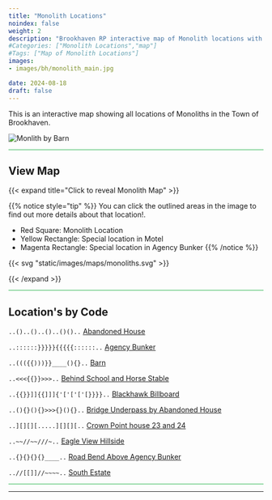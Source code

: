 ```yaml
---
title: "Monolith Locations"
noindex: false
weight: 2
description: "Brookhaven RP interactive map of Monolith locations with details."
#Categories: ["Monolith Locations","map"]
#Tags: ["Map of Monolith Locations"]
images: 
- images/bh/monolith_main.jpg

date: 2024-08-18
draft: false
--- 
```



This is an interactive map showing all locations of Monoliths in the Town of Brookhaven.

![Monlith by Barn](/images/bh/monolith_main.jpg?width=400px)

<hr style="background-color: #28b44c" size=8>

## View Map

{{< expand title="Click to reveal Monolith Map" >}} 

{{% notice style="tip" %}}
You can click the outlined areas in the image to find out more details about that location!.

- Red Square: Monolith Location
- Yellow Rectangle: Special location in Motel
- Magenta Rectangle: Special location in Agency Bunker
{{% /notice %}}

{{< svg "static/images/maps/monoliths.svg" >}}

{{< /expand >}}

<hr style="background-color: #28b44c" size=8>

## Location's by Code

<span class="copy-to-clipboard" style="align: center"><code class="copy-to-clipboard-code" data-code="..()..()..()..()()..">..()..()..()..()()..</code></span> [Abandoned House](abandoned-house)

<span class="copy-to-clipboard" style="align: center"><code class="copy-to-clipboard-code" data-code="..::::::}}}}}{{{{{::::::..">..::::::}}}}}{{{{{::::::..</code></span> [Agency Bunker](agency-bunker)

<span class="copy-to-clipboard" style="align: center"><code class="copy-to-clipboard-code" data-code="..((({{)))}}____(){}..">..((({{)))}}____(){}..</code></span> [Barn](barn)

<span class="copy-to-clipboard" style="align: center"><code class="copy-to-clipboard-code" data-code="..<<<{{}}>>>..">..<<<{{}}>>>..</code></span> [Behind School and Horse Stable](behind-school-and-horse-stable)

<span class="copy-to-clipboard" style="align: center"><code class="copy-to-clipboard-code" data-code="..{{}}]]{{]]]{'['['['[}}}}..">..{{}}]]{{]]]{'['['['[}}}}..</code></span> [Blackhawk Billboard](blackhawk-billboard)

<span class="copy-to-clipboard" style="align: center"><code class="copy-to-clipboard-code" data-code="..(){}(){}>>>{}(){}..">..(){}(){}>>>{}(){}..</code></span> [Bridge Underpass by Abandoned House](bridge-underpass)

<span class="copy-to-clipboard" style="align: center"><code class="copy-to-clipboard-code" data-code="..][][][.....][][][..">..][][][.....][][][..</code></span> [Crown Point house 23 and 24](crown-point)

<span class="copy-to-clipboard" style="align: center"><code class="copy-to-clipboard-code" data-code="..~~//~~///~..">..\~\~//\~\~///~..</code></span> [Eagle View Hillside](eagle-view)

<span class="copy-to-clipboard" style="align: center"><code class="copy-to-clipboard-code" data-code="..{}{}{}{}____..">..{}{}{}{}____..</code></span> [Road Bend Above Agency Bunker](road-bend-above-agency-bunker)

<span class="copy-to-clipboard" style="align: center"><code class="copy-to-clipboard-code" data-code="..//[[]]//~~~~..">..//[[]]//~~~~..</code></span> [South Estate](south-estate)

<hr style="background-color: #28b44c" size=8>

---

